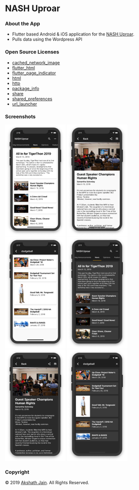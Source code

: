 # NASH Uproar

### About the App
- Flutter based Android & iOS application for the [NASH Uproar](https://nashuproar.org).
- Pulls data using the Wordpress API 

### Open Source Licenses
- [cached_network_image](https://pub.dartlang.org/packages/cached_network_image)
- [flutter_html](https://pub.dartland.org/packages/flutter_html)
- [flutter_page_indicator](https://pub.dartlang.org/packages/flutter_page_indicator)
- [html](https://pub.dartlang.org/packages/html)
- [http](https://pub.dartlang.org/packages/http)
- [package_info](https://pub.dartlang.org/packages/package_info)
- [share](https://pub.dartlang.org/packages/share)
- [shared_preferences](https://pub.dartlang.org/packages/shared_preferences)
- [url_launcher](https://pub.dartlang.org/packages/url_launcher)

### Screenshots
<img width="200px" src="screenshots/ioslighthome.png" />
<img width="200px" src="screenshots/ioslightarticle.png" />
<img width="200px" src="screenshots/ioslightsearch.png" />
<img width="200px" src="screenshots/iosdarkhome.png" />
<img width="200px" src="screenshots/iosdarkarticle.png" />
<img width="200px" src="screenshots/iosdarksearch.png" />

### Copyright
© 2019 [Akshath Jain](https://akshathjain.com). All Rights Reserved.